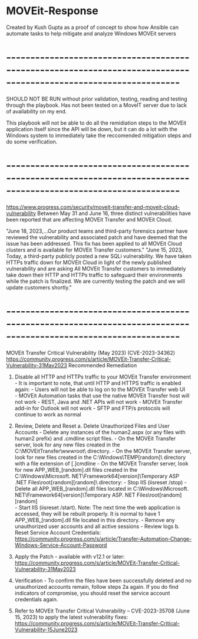 # MOVEit-Response

Created by Kush Gupta as a proof of concept to show how Ansible can automate tasks to help mitigate and analyze Windows MOVEit servers
# ----------------------------------------------------------------------------------------------------------------
SHOULD NOT BE RUN without prior validation, testing, reading and testing through the playbook. Has not been tested on a MoveIT server due to lack of availability on my end.

This playbook will not be able to do all the remidiation steps to the MOVEit application itself since the API will be down, but it can do a lot with the Windows system to immediately take the reccomended mitigation steps and do some verification.
# ----------------------------------------------------------------------------------------------------------------

https://www.progress.com/security/moveit-transfer-and-moveit-cloud-vulnerability
Between May 31 and June 16, three distinct vulnerabilities have been reported that are affecting MOVEit Transfer and MOVEit Cloud.

"June 18, 2023,...Our product teams and third-party forensics partner have reviewed the vulnerability and associated patch and have deemed that the issue has been addressed. This fix has been applied to all MOVEit Cloud clusters and is available for MOVEit Transfer customers."
"June 15, 2023, Today, a third-party publicly posted a new SQLi vulnerability. We have taken HTTPs traffic down for MOVEit Cloud in light of the newly published vulnerability and are asking All MOVEit Transfer customers to immediately take down their HTTP and HTTPs traffic to safeguard their environments while the patch is finalized. We are currently testing the patch and we will update customers shortly."
# ----------------------------------------------------------------------------------------------------------------

MOVEit Transfer Critical Vulnerability (May 2023) (CVE-2023-34362)
https://community.progress.com/s/article/MOVEit-Transfer-Critical-Vulnerability-31May2023
Recommended Remediation
1. Disable all HTTP and HTTPs traffic to your MOVEit Transfer environment
                    - It is important to note, that until HTTP and HTTPS traffic is enabled again: 
                       - Users will not be able to log on to the MOVEit Transfer web UI  
                       - MOVEit Automation tasks that use the native MOVEit Transfer host will not work
                       - REST, Java and .NET APIs will not work 
                       - MOVEit Transfer add-in for Outlook will not work 
                    - SFTP and FTP/s protocols will continue to work as normal 

2. Review, Delete and Reset
   a. Delete Unauthorized Files and User Accounts
                    - Delete any instances of the human2.aspx (or any files with human2 prefix) and .cmdline script files.
                    - On the MOVEit Transfer server, look for any new files created in the C:\MOVEitTransfer\wwwroot\ directory.
                    - On the MOVEit Transfer server, look for new files created in the 
                      C:\Windows\TEMP\[random]\ directory with a file extension of [.]cmdline
                    - On the MOVEit Transfer server, look for new APP_WEB_[random].dll files created in the 
                      C:\Windows\Microsoft. NET\Framework64\[version]\Temporary ASP .NET Files\root\[random]\[random]\ directory:
                      - Stop IIS (iisreset /stop)
                      - Delete all APP_WEB_[random].dll files located in 
                        C:\Windows\Microsoft. NET\Framework64\[version]\Temporary ASP. NET Files\root\[random]\[random]\
                      - Start IIS (iisreset /start). Note: The next time the web application is accessed, 
                        they will be rebuilt properly. It is normal to have 1 APP_WEB_[random].dll file located in this directory.
                    - Remove any unauthorized user accounts and all active sessions
                    - Review logs 
   b. Reset Service Account Credentials: https://community.progress.com/s/article/Transfer-Automation-Change-Windows-Service-Account-Password

 3. Apply the Patch - available with v12.1 or later: https://community.progress.com/s/article/MOVEit-Transfer-Critical-Vulnerability-31May2023

 4. Verification    - To confirm the files have been successfully deleted and no unauthorized accounts remain, follow steps 2a again. 
                      If you do find indicators of compromise, you should reset the service account credentials again.

 5. Refer to MOVEit Transfer Critical Vulnerability – CVE-2023-35708 (June 15, 2023) to apply the latest vulnerability fixes: https://community.progress.com/s/article/MOVEit-Transfer-Critical-Vulnerability-15June2023
